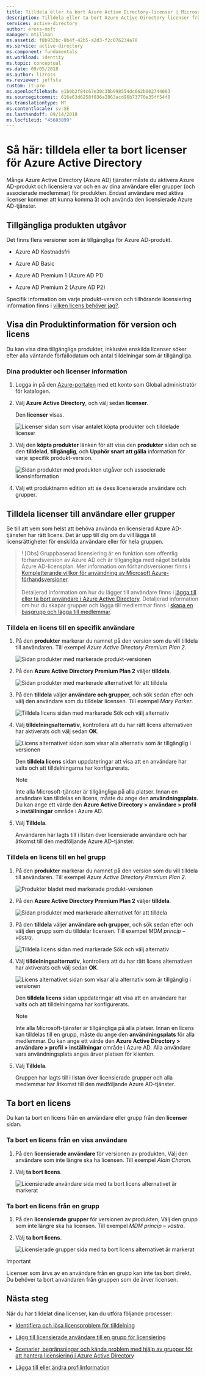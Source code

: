 ```yaml
---
title: Tilldela eller ta bort Azure Active Directory-licenser | Microsoft Docs
description: Tilldela eller ta bort Azure Active Directory-licenser från användare eller grupper med hjälp av Azure Active Directory.
services: active-directory
author: eross-msft
manager: mtillman
ms.assetid: f8b932bc-8b4f-42b5-a2d3-f2c076234a78
ms.service: active-directory
ms.component: fundamentals
ms.workload: identity
ms.topic: conceptual
ms.date: 09/05/2018
ms.author: lizross
ms.reviewer: jeffsta
custom: it-pro
ms.openlocfilehash: e1b0b2f84c67e30c3bb998554dc662b002744003
ms.sourcegitcommit: 616e63d6258f036a2863acd96b73770e35ff54f8
ms.translationtype: MT
ms.contentlocale: sv-SE
ms.lasthandoff: 09/14/2018
ms.locfileid: "45603899"
---
```

# <a name="how-to-assign-or-remove-azure-active-directory-licenses"></a>Så här: tilldela eller ta bort licenser för Azure Active Directory
Många Azure Active Directory (Azure AD) tjänster måste du aktivera Azure AD-produkt och licensiera var och en av dina användare eller grupper (och associerade medlemmar) för produkten. Endast användare med aktiva licenser kommer att kunna komma åt och använda den licensierade Azure AD-tjänster.

## <a name="available-product-editions"></a>Tillgängliga produkten utgåvor
Det finns flera versioner som är tillgängliga för Azure AD-produkt.

- Azure AD Kostnadsfri

- Azure AD Basic

- Azure AD Premium 1 (Azure AD P1)

- Azure AD Premium 2 (Azure AD P2)

Specifik information om varje produkt-version och tillhörande licensiering information finns i [vilken licens behöver jag?](../authentication/concept-sspr-licensing.md).

## <a name="view-your-product-edition-and-license-details"></a>Visa din Produktinformation för version och licens
Du kan visa dina tillgängliga produkter, inklusive enskilda licenser söker efter alla väntande förfallodatum och antal tilldelningar som är tillgängliga.

### <a name="to-find-your-product-and-license-details"></a>Dina produkter och licenser information
1. Logga in på den [Azure-portalen](https://portal.azure.com/) med ett konto som Global administratör för katalogen.

2. Välj **Azure Active Directory**, och välj sedan **licenser**.

    Den **licenser** visas.

    ![Licenser sidan som visar antalet köpta produkter och tilldelade licenser](media/license-users-groups/license-details-blade.png)
    
3. Välj den **köpta produkter** länken för att visa den **produkter** sidan och se den **tilldelad**, **tillgänglig**, och  **Upphör snart att gälla** information för varje specifik produkt-version.

    ![Sidan produkter med produkten utgåvor och associerade licensinformation](media/license-users-groups/license-products-blade-with-products.png)

4. Välj ett produktnamn edition att se dess licensierade användare och grupper.

## <a name="assign-licenses-to-users-or-groups"></a>Tilldela licenser till användare eller grupper
Se till att vem som helst att behöva använda en licensierad Azure AD-tjänsten har rätt licens. Det är upp till dig om du vill lägga till licensrättigheter för enskilda användare eller för hela gruppen.

>! [Obs] Gruppbaserad licensiering är en funktion som offentlig förhandsversion av Azure AD och är tillgängliga med något betalda Azure AD-licensplan. Mer information om förhandsversioner finns i [Kompletterande villkor för användning av Microsoft Azure-förhandsversioner](https://azure.microsoft.com/support/legal/preview-supplemental-terms/).<br><br>Detaljerad information om hur du lägger till användare finns i [lägga till eller ta bort användare i Azure Active Directory](add-users-azure-active-directory.md). Detaljerad information om hur du skapar grupper och lägga till medlemmar finns i [skapa en basgrupp och lägga till medlemmar](active-directory-groups-create-azure-portal.md).

### <a name="to-assign-a-license-to-a-specific-user"></a>Tilldela en licens till en specifik användare
1. På den **produkter** markerar du namnet på den version som du vill tilldela till användaren. Till exempel _Azure Active Directory Premium Plan 2_.

    ![Sidan produkter med markerade produkt-versionen](media/license-users-groups/license-products-blade-with-product-highlight.png)

2. På den **Azure Active Directory Premium Plan 2** väljer **tilldela**.

    ![Sidan produkter med markerade alternativet för att tilldela](media/license-users-groups/license-products-blade-with-assign-option-highlight.png)

3. På den **tilldela** väljer **användare och grupper**, och sök sedan efter och välj den användare som du tilldelar licensen. Till exempel _Mary Parker_.

    ![Tilldela licens sidan med markerade Sök och välj alternativ](media/license-users-groups/assign-license-blade-with-highlight.png)

4. Välj **tilldelningsalternativ**, kontrollera att du har rätt licens alternativen har aktiverats och välj sedan **OK**.

    ![Licens alternativet sidan som visar alla alternativ som är tillgänglig i versionen](media/license-users-groups/license-option-blade-assignments.png)

    Den **tilldela licens** sidan uppdateringar att visa att en användare har valts och att tilldelningarna har konfigurerats.

    >[!NOTE]
    >Inte alla Microsoft-tjänster är tillgängliga på alla platser. Innan en användare kan tilldelas en licens, måste du ange den **användningsplats**. Du kan ange ett värde den **Azure Active Directory &gt; användare &gt; profil &gt; inställningar** område i Azure AD.

5. Välj **Tilldela**.

    Användaren har lagts till i listan över licensierade användare och har åtkomst till den medföljande Azure AD-tjänster.

### <a name="to-assign-a-license-to-an-entire-group"></a>Tilldela en licens till en hel grupp
1. På den **produkter** markerar du namnet på den version som du vill tilldela till användaren. Till exempel _Azure Active Directory Premium Plan 2_.

    ![Produkter bladet med markerade produkt-versionen](media/license-users-groups/license-products-blade-with-product-highlight.png)

2. På den **Azure Active Directory Premium Plan 2** väljer **tilldela**.

    ![Sidan produkter med markerade alternativet för att tilldela](media/license-users-groups/license-products-blade-with-assign-option-highlight.png)

3. På den **tilldela** väljer **användare och grupper**, och sök sedan efter och välj den grupp som du tilldelar licensen. Till exempel _MDM princip – västra_.

    ![Tilldela licens sidan med markerade Sök och välj alternativ](media/license-users-groups/assign-group-license-blade-with-highlight.png)

4. Välj **tilldelningsalternativ**, kontrollera att du har rätt licens alternativen har aktiverats och välj sedan **OK**.

    ![Licens alternativet sidan som visar alla alternativ som är tillgänglig i versionen](media/license-users-groups/license-option-blade-group-assignments.png)

    Den **tilldela licens** sidan uppdateringar att visa att en användare har valts och att tilldelningarna har konfigurerats.

    >[!NOTE]
    >Inte alla Microsoft-tjänster är tillgängliga på alla platser. Innan en licens kan tilldelas till en grupp, måste du ange den **användningsplats** för alla medlemmar. Du kan ange ett värde den **Azure Active Directory &gt; användare &gt; profil &gt; inställningar** område i Azure AD. Alla användare vars användningsplats anges ärver platsen för klienten.

5. Välj **Tilldela**.

    Gruppen har lagts till i listan över licensierade grupper och alla medlemmar har åtkomst till den medföljande Azure AD-tjänster.


## <a name="remove-a-license"></a>Ta bort en licens
Du kan ta bort en licens från en användare eller grupp från den **licenser** sidan.

### <a name="to-remove-a-license-from-a-specific-user"></a>Ta bort en licens från en viss användare
1. På den **licensierade användare** för versionen av produkten, Välj den användare som inte längre ska ha licensen. Till exempel _Alain Charon_.

2. Välj **ta bort licens**.

    ![Licensierade användare sida med ta bort licens alternativet är markerat](media/license-users-groups/license-products-user-blade-with-remove-option-highlight.png)

### <a name="to-remove-a-license-from-a-group"></a>Ta bort en licens från en grupp
1. På den **licensierade grupper** för versionen av produkten, Välj den grupp som inte längre ska ha licensen. Till exempel _MDM princip – västra_.

2. Välj **ta bort licens**.

    ![Licensierade grupper sida med ta bort licens alternativet är markerat](media/license-users-groups/license-products-group-blade-with-remove-option-highlight.png)

>[!Important]
>Licenser som ärvs av en användare från en grupp kan inte tas bort direkt. Du behöver ta bort användaren från gruppen som de ärver licensen.

## <a name="next-steps"></a>Nästa steg
När du har tilldelat dina licenser, kan du utföra följande processer:

- [Identifiera och lösa licensproblem för tilldelning](../users-groups-roles/licensing-groups-resolve-problems.md)

- [Lägg till licensierade användare till en grupp för licensiering](../users-groups-roles/licensing-groups-migrate-users.md)

- [Scenarier, begränsningar och kända problem med hjälp av grupper för att hantera licensiering i Azure Active Directory](../users-groups-roles/licensing-group-advanced.md)

- [Lägga till eller ändra profilinformation](active-directory-users-profile-azure-portal.md)